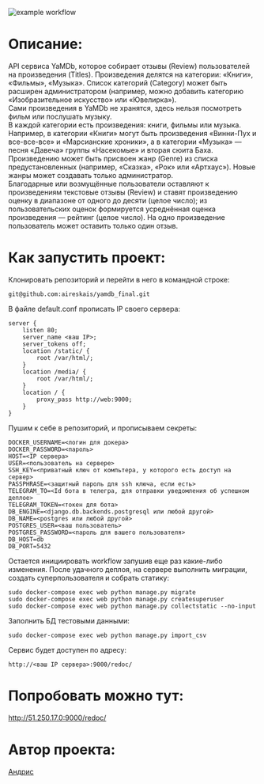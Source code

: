 ![example workflow](https://github.com/aireskais/yamdb_final/actions/workflows/yamdb_workflow.yml/badge.svg)
# Описание:
API сервиса YaMDb, которое собирает отзывы (Review) пользователей на произведения (Titles). Произведения делятся на категории: «Книги», «Фильмы», «Музыка». Список категорий (Category) может быть расширен администратором (например, можно добавить категорию «Изобразительное искусство» или «Ювелирка»).<br/>
Сами произведения в YaMDb не хранятся, здесь нельзя посмотреть фильм или послушать музыку.<br/>
В каждой категории есть произведения: книги, фильмы или музыка. Например, в категории «Книги» могут быть произведения «Винни-Пух и все-все-все» и «Марсианские хроники», а в категории «Музыка» — песня «Давеча» группы «Насекомые» и вторая сюита Баха.<br/>
Произведению может быть присвоен жанр (Genre) из списка предустановленных (например, «Сказка», «Рок» или «Артхаус»). Новые жанры может создавать только администратор.<br/>
Благодарные или возмущённые пользователи оставляют к произведениям текстовые отзывы (Review) и ставят произведению оценку в диапазоне от одного до десяти (целое число); из пользовательских оценок формируется усреднённая оценка произведения — рейтинг (целое число). На одно произведение пользователь может оставить только один отзыв.

# Как запустить проект:
Клонировать репозиторий и перейти в него в командной строке:

```
git@github.com:aireskais/yamdb_final.git
```

В файле default.conf прописать IP своего сервера:

```
server {
    listen 80;
    server_name <ваш IP>;
    server_tokens off;
    location /static/ {
        root /var/html/;
    }
    location /media/ {
        root /var/html/;
    }
    location / {
        proxy_pass http://web:9000;
    }
}
```

Пушим к себе в репозиторий, и прописываем секреты:

```
DOCKER_USERNAME=<логин для докера>
DOCKER_PASSWORD=<пароль>
HOST=<IP сервера>
USER=<пользователь на сервере>
SSH_KEY=<приватный ключ от компьтера, у которого есть доступ на сервер>
PASSPHRASE=<защитный пароль для ssh ключа, если есть>
TELEGRAM_TO=<Id бота в телегра, для отправки уведомления об успешном деплое>
TELEGRAM_TOKEN=<токен для бота>
DB_ENGINE=<django.db.backends.postgresql или любой другой>
DB_NAME=<postgres или любой другой>
POSTGRES_USER=<ваш пользователь>
POSTGRES_PASSWORD=<пароль для вашего пользователя>
DB_HOST=db
DB_PORT=5432
```

Остается инициировать workflow запушив еще раз какие-либо изменения.
После удачного деплоя, на сервере выполнить миграции, создать суперпользователя и собрать статику:

```
sudo docker-compose exec web python manage.py migrate
sudo docker-compose exec web python manage.py createsuperuser
sudo docker-compose exec web python manage.py collectstatic --no-input
```

Заполнить БД тестовыми данными:

```
sudo docker-compose exec web python manage.py import_csv
```

Сервис будет доступен по адресу:

```
http://<ваш IP сервера>:9000/redoc/
```

# Попробовать можно тут:
http://51.250.17.0:9000/redoc/

# Автор проекта:
[Андрис](https://github.com/aireskais)
